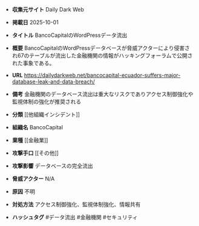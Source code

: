 - **収集元サイト**
Daily Dark Web

- **掲載日**
2025-10-01

- **タイトル**
BancoCapitalのWordPressデータ流出

- **概要**
BancoCapitalのWordPressデータベースが脅威アクターにより侵害され67のテーブルが流出した金融機関の情報がハッキングフォーラムで公開された事象である。

- **URL**
https://dailydarkweb.net/bancocapital-ecuador-suffers-major-database-leak-and-data-breach/

- **備考**
金融機関のデータベース流出は重大なリスクでありアクセス制御強化や監視体制の強化が推奨される

- **分類**
[[他組織インシデント]]

- **組織名**
BancoCapital

- **業種**
[[金融業]]

- **攻撃手口**
[[その他]]

- **攻撃影響**
データベースの完全流出

- **脅威アクター**
N/A

- **原因**
不明

- **対処方法**
アクセス制御強化、監視体制強化、情報共有

- **ハッシュタグ**
#データ流出 #金融機関 #セキュリティ
